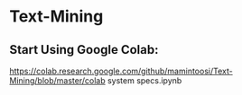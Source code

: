 # Text-Mining

## Start Using Google Colab:
https://colab.research.google.com/github/mamintoosi/Text-Mining/blob/master/colab system specs.ipynb
